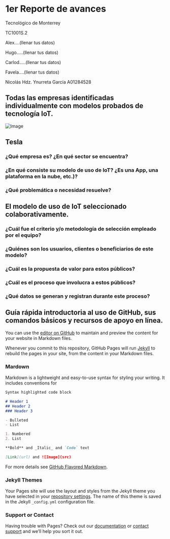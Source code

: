 # 1er Reporte de avances
Tecnológico de Monterrey

TC1001S.2

Alex....(llenar tus datos)

Hugo.....(llenar tus datos)

Carlod.....(llenar tus datos)

Favela....(llenar tus datos)

Nicolás Hdz. Ynurreta García A01284528

## Todas las empresas identificadas individualmente con modelos probados de tecnología IoT.
![Image](https://www.google.com/url?sa=i&url=https%3A%2F%2Fwww.carlogos.org%2Fcar-brands%2Ftesla-logo.html&psig=AOvVaw2AZr3vTY0EWGpI6Utp2x7I&ust=1600312824904000&source=images&cd=vfe&ved=0CAIQjRxqFwoTCMiisP7b7OsCFQAAAAAdAAAAABAD)
## Tesla
### ¿Qué empresa es? ¿En qué sector se encuentra?
### ¿En qué consiste su modelo de uso de IoT? ¿Es una App, una plataforma en la nube, etc.)?
### ¿Qué problemática o necesidad resuelve?
## El modelo de uso de IoT seleccionado colaborativamente.
### ¿Cuál fue el criterio y/o metodología de selección empleado por el equipo?
### ¿Quiénes son los usuarios, clientes o beneficiarios de este modelo?
### ¿Cuál es la propuesta de valor para estos públicos?
### ¿Cuál es el proceso que involucra a estos públicos?
### ¿Qué datos se generan y registran durante este proceso?
## Guía rápida introductoria al uso de GitHub, sus comandos básicos y recursos de apoyo en línea.


You can use the [editor on GitHub](https://github.com/NHYG/PaginaWeb/edit/master/README.md) to maintain and preview the content for your website in Markdown files.

Whenever you commit to this repository, GitHub Pages will run [Jekyll](https://jekyllrb.com/) to rebuild the pages in your site, from the content in your Markdown files.

### Mardown

Markdown is a lightweight and easy-to-use syntax for styling your writing. It includes conventions for

```markdown 
Syntax highlighted code block

# Header 1
## Header 2
### Header 3

- Bulleted
- List

1. Numbered
2. List

**Bold** and _Italic_ and `Code` text

[Link](url) and ![Image](src)
```

For more details see [GitHub Flavored Markdown](https://guides.github.com/features/mastering-markdown/).

### Jekyll Themes

Your Pages site will use the layout and styles from the Jekyll theme you have selected in your [repository settings](https://github.com/NHYG/PaginaWeb/settings). The name of this theme is saved in the Jekyll `_config.yml` configuration file.

### Support or Contact

Having trouble with Pages? Check out our [documentation](https://docs.github.com/categories/github-pages-basics/) or [contact support](https://github.com/contact) and we’ll help you sort it out.
